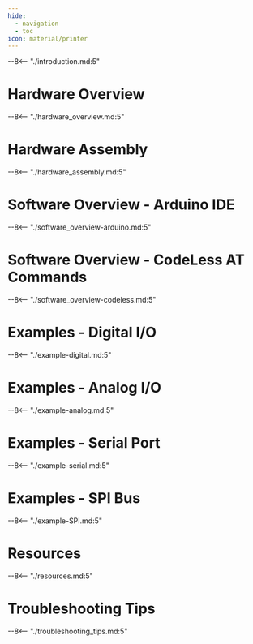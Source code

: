 ```yaml
---
hide:
  - navigation
  - toc
icon: material/printer
---
```


--8<-- "./introduction.md:5"

# Hardware Overview
--8<-- "./hardware_overview.md:5"

# Hardware Assembly
--8<-- "./hardware_assembly.md:5"

# Software Overview - Arduino IDE
--8<-- "./software_overview-arduino.md:5"

# Software Overview - CodeLess AT Commands
--8<-- "./software_overview-codeless.md:5"

# Examples - Digital I/O
--8<-- "./example-digital.md:5"

# Examples - Analog I/O
--8<-- "./example-analog.md:5"

# Examples - Serial Port
--8<-- "./example-serial.md:5"

# Examples - SPI Bus
--8<-- "./example-SPI.md:5"


# Resources
--8<-- "./resources.md:5"

# Troubleshooting Tips
--8<-- "./troubleshooting_tips.md:5"
